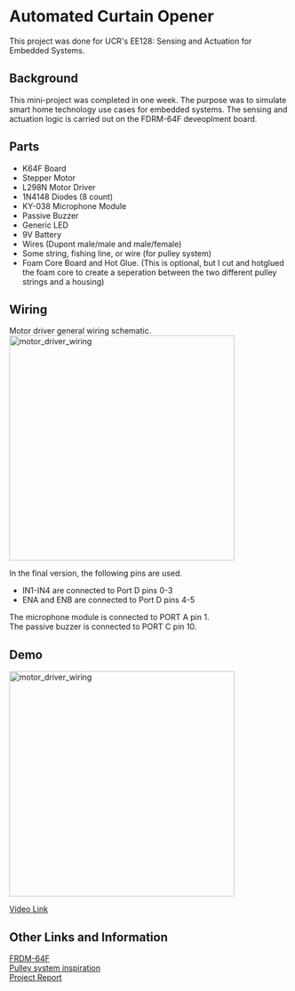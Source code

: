 # Automated Curtain Opener  
This project was done for UCR's EE128: Sensing and Actuation for Embedded Systems. 
## Background  
This mini-project was completed in one week.
The purpose was to simulate smart home technology use cases for embedded systems.
The sensing and actuation logic is carried out on the FDRM-64F deveoplment board.  

## Parts  
- K64F Board  
- Stepper Motor
- L298N Motor Driver  
- 1N4148 Diodes (8 count)
- KY-038 Microphone Module  
- Passive Buzzer  
- Generic LED  
- 9V Battery
- Wires (Dupont male/male and male/female)
- Some string, fishing line, or wire (for pulley system)
- Foam Core Board and Hot Glue. (This is optional, but I cut and hotglued the foam core to create a seperation between the two different pulley strings and a housing)
## Wiring  

Motor driver general wiring schematic.  
<img width="405" alt="motor_driver_wiring" src="https://github.com/lpurgitoryl/FRDM-K64F-CurtainOpener/assets/23303005/0282d3e1-ee6f-4dbc-962e-5208b17cf6db">

In the final version, the following pins are used.
- IN1-IN4 are connected to Port D pins 0-3
- ENA and ENB are connected to Port D pins 4-5
  
The microphone module is connected to PORT A pin 1.  
The passive buzzer is connected to PORT C pin 10.

## Demo

<img width="405" alt="motor_driver_wiring" src="https://github.com/lpurgitoryl/FRDM-K64F-CurtainOpener/assets/23303005/0c7d4c3d-2e84-4001-bf54-69d9ae9e6f7d">  

[Video Link](https://youtu.be/sEjKm0Vb6mc)  

## Other Links and Information
[FRDM-64F](https://www.nxp.com/design/development-boards/freedom-development-boards/mcu-boards/freedom-development-platform-for-kinetis-k64-k63-and-k24-mcus:FRDM-K64F)  
[Pulley system inspiration](https://youtu.be/JtYdPwO65WI?t=792)  
[Project Report](https://docs.google.com/document/d/1dzci8ntVVdhlUHROj9Acoytm7zOB9gnHJzhSDY8bff8/edit?usp=sharing)

